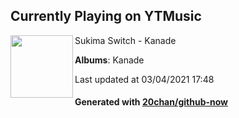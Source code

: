 ## Currently Playing on YTMusic

[<img align="left" width="100" src="https://lh3.googleusercontent.com/xobOAx0YX6DxW0pxegGkvdsvHDZV9_OEAAHqfaSKVUqiVC8-XZpK9-1VrbU8FFOmjgaEUywa8lGD5Dbt">](https://music.youtube.com/watch?v=WGBNQLEegPI)

Sukima Switch - Kanade

**Albums**: Kanade

Last updated at 03/04/2021 17:48

#### Generated with [20chan/github-now](https://github.com/20chan/github-now)


<!--
**20chan/20chan** is a ✨ _special_ ✨ repository because its `README.md` (this file) appears on your GitHub profile.

Here are some ideas to get you started:

- 🔭 I’m currently working on ...
- 🌱 I’m currently learning ...
- 👯 I’m looking to collaborate on ...
- 🤔 I’m looking for help with ...
- 💬 Ask me about ...
- 📫 How to reach me: ...
- 😄 Pronouns: ...
- ⚡ Fun fact: ...
-->
